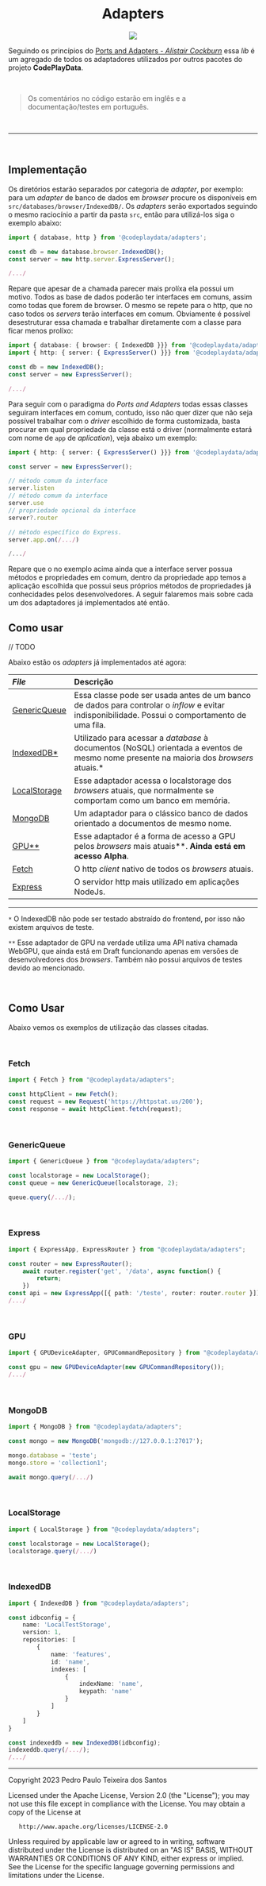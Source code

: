 <div align="center">

# Adapters

![](./assets/adapters-dark-logo.png)

</div>

Seguindo os princípios do [Ports and Adapters - _Alistair Cockburn_](https://alistair.cockburn.us/hexagonal-architecture/) essa _lib_ é um agregado de todos os adaptadores utilizados por outros pacotes do projeto **CodePlayData**.

<br>

> Os comentários no código estarão em inglês e a documentação/testes em português.

<br>

---

<br>

## Implementação

Os diretórios estarão separados por categoria de _adapter_, por exemplo: para um _adapter_ de banco de dados em _browser_ procure os disponíveis em `src/databases/browser/IndexedDB/`. Os _adapters_ serão exportados seguindo o mesmo raciocínio a partir da pasta `src`, então para utilizá-los siga o exemplo abaixo:

```typescript
import { database, http } from '@codeplaydata/adapters';

const db = new database.browser.IndexedDB();
const server = new http.server.ExpressServer();

/.../
```

Repare que apesar de a chamada parecer mais prolíxa ela possui um motivo. Todos as base de dados poderão ter interfaces em comuns, assim como todas que forem de browser. O mesmo se repete para o http, que no caso todos os _servers_ terão interfaces em comum. Obviamente é possível desestruturar essa chamada e trabalhar diretamente com a classe para ficar menos prolíxo:

```typescript
import { database: { browser: { IndexedDB }}} from '@codeplaydata/adapters';
import { http: { server: { ExpressServer() }}} from '@codeplaydata/adapters';

const db = new IndexedDB();
const server = new ExpressServer();

/.../
```

Para seguir com o paradigma do _Ports and Adapters_ todas essas classes seguiram interfaces em comum, contudo, isso não quer dizer que não seja possível trabalhar com o _driver_ escolhido de forma customizada, basta procurar em qual propriedade da classe está o driver (normalmente estará com nome de `app` de _aplication_), veja abaixo um exemplo: 

```typescript
import { http: { server: { ExpressServer() }}} from '@codeplaydata/adapters';

const server = new ExpressServer();

// método comum da interface
server.listen
// método comum da interface
server.use
// propriedade opcional da interface
server?.router

// método específico do Express.
server.app.on(/.../)

/.../
```

Repare que o no exemplo acima ainda que a interface server possua métodos e propriedades em comum, dentro da propriedade app temos a aplicação escolhida que possui seus próprios métodos de propriedades já conhecidades pelos desenvolvedores.
A seguir falaremos mais sobre cada um dos adaptadores já implementados até então.

## Como usar


// TODO


Abaixo estão os _adapters_ já implementados até agora:

| _File_   | Descrição  |
|:---------|:-----------|
|[GenericQueue](./src/collections/GenericQueue.ts) |  Essa classe pode ser usada antes de um banco de dados para controlar o _inflow_ e evitar indisponibilidade. Possui o comportamento de uma fila.|
| [IndexedDB*](./src/databases/IndexedDB.ts) | Utilizado para acessar a _database_ à documentos (NoSQL) orientada a eventos  de mesmo nome presente na maioria dos _browsers_ atuais.*|
| [LocalStorage](./src/databases/LocalStorage.ts) | Esse adaptador acessa o localstorage dos _browsers_ atuais, que normalmente se comportam como um banco em memória.|
| [MongoDB](./src/databases/MongoDB.ts) | Um adaptador para o clássico banco de dados orientado a documentos de mesmo nome. |
| [GPU**](./src/gpu/GPUDeviceAdapter.ts) | Esse adaptador é a forma de acesso a GPU pelos _browsers_ mais atuais**. **Ainda está em acesso Alpha**.|
| [Fetch](./src/http/client/Fetch.ts) | O http _client_ nativo de todos os _browsers_ atuais. |
| [Express](./src/http/server/ExpressApp.ts) | O servidor http mais utilizado em aplicações NodeJs.|

---
`*` O IndexedDB não pode ser testado abstraído do frontend, por isso não existem arquivos de teste.

`**` Esse adaptador de GPU na verdade utiliza uma API nativa chamada WebGPU, que ainda está em Draft funcionando apenas em versões de desenvolvedores dos _browsers_. Também não possui arquivos de testes devido ao mencionado.

<br>

## Como Usar

Abaixo vemos os exemplos de utilização das classes citadas.

<br>

### Fetch

```typescript
import { Fetch } from "@codeplaydata/adapters";

const httpClient = new Fetch();
const request = new Request('https://httpstat.us/200');
const response = await httpClient.fetch(request);

```

<br>

### GenericQueue

```typescript
import { GenericQueue } from "@codeplaydata/adapters";

const localstorage = new LocalStorage();
const queue = new GenericQueue(localstorage, 2);

queue.query(/.../);

```

<br>

### Express

```typescript
import { ExpressApp, ExpressRouter } from "@codeplaydata/adapters";

const router = new ExpressRouter();
    await router.register('get', '/data', async function() {
        return;
    })
const api = new ExpressApp([{ path: '/teste', router: router.router }]);
/.../
```

<br>

### GPU

```typescript
import { GPUDeviceAdapter, GPUCommandRepository } from "@codeplaydata/adapters";

const gpu = new GPUDeviceAdapter(new GPUCommandRepository());
/.../
```

<br>

### MongoDB

```typescript
import { MongoDB } from "@codeplaydata/adapters";

const mongo = new MongoDB('mongodb://127.0.0.1:27017');

mongo.database = 'teste';
mongo.store = 'collection1';

await mongo.query(/.../)
```

<br>

### LocalStorage

```typescript
import { LocalStorage } from "@codeplaydata/adapters";

const localstorage = new LocalStorage();
localstorage.query(/.../)
```

<br>

### IndexedDB

```typescript
import { IndexedDB } from "@codeplaydata/adapters";

const idbconfig = {
    name: 'LocalTestStorage',
    version: 1,
    repositories: [
        {
            name: 'features',
            id: 'name',
            indexes: [
                {
                    indexName: 'name',
                    keypath: 'name'
                }
            ]
        }
    ]
}

const indexeddb = new IndexedDB(idbconfig);
indexeddb.query(/.../);
/.../
```

---

Copyright 2023 Pedro Paulo Teixeira dos Santos

   Licensed under the Apache License, Version 2.0 (the "License");
   you may not use this file except in compliance with the License.
   You may obtain a copy of the License at

       http://www.apache.org/licenses/LICENSE-2.0

   Unless required by applicable law or agreed to in writing, software
   distributed under the License is distributed on an "AS IS" BASIS,
   WITHOUT WARRANTIES OR CONDITIONS OF ANY KIND, either express or implied.
   See the License for the specific language governing permissions and
   limitations under the License.
